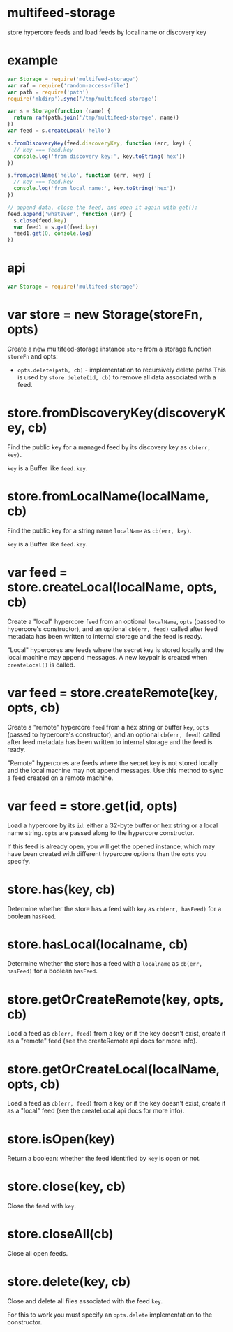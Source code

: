 # multifeed-storage

store hypercore feeds and load feeds by local name or discovery key

# example

``` js
var Storage = require('multifeed-storage')
var raf = require('random-access-file')
var path = require('path')
require('mkdirp').sync('/tmp/multifeed-storage')

var s = Storage(function (name) {
  return raf(path.join('/tmp/multifeed-storage', name))
})
var feed = s.createLocal('hello')

s.fromDiscoveryKey(feed.discoveryKey, function (err, key) {
  // key === feed.key
  console.log('from discovery key:', key.toString('hex'))
})

s.fromLocalName('hello', function (err, key) {
  // key === feed.key
  console.log('from local name:', key.toString('hex'))
})

// append data, close the feed, and open it again with get():
feed.append('whatever', function (err) {
  s.close(feed.key)
  var feed1 = s.get(feed.key)
  feed1.get(0, console.log)
})
```

# api

``` js
var Storage = require('multifeed-storage')
```

# var store = new Storage(storeFn, opts)

Create a new multifeed-storage instance `store` from a storage function
`storeFn` and opts:

* `opts.delete(path, cb)` - implementation to recursively delete paths
  This is used by `store.delete(id, cb)` to remove all data associated with a
  feed.

# store.fromDiscoveryKey(discoveryKey, cb)

Find the public key for a managed feed by its discovery key as `cb(err, key)`.

`key` is a Buffer like `feed.key`.

# store.fromLocalName(localName, cb)

Find the public key for a string name `localName` as `cb(err, key)`.

`key` is a Buffer like `feed.key`.

# var feed = store.createLocal(localName, opts, cb)

Create a "local" hypercore `feed` from an optional `localName`, `opts` (passed
to hypercore's constructor), and an optional `cb(err, feed)` called after feed
metadata has been written to internal storage and the feed is ready.

"Local" hypercores are feeds where the secret key is stored locally and the
local machine may append messages. A new keypair is created when `createLocal()`
is called.

# var feed = store.createRemote(key, opts, cb)

Create a "remote" hypercore `feed` from a hex string or buffer `key`, `opts`
(passed to hypercore's constructor), and an optional `cb(err, feed)` called
after feed metadata has been written to internal storage and the feed is ready.

"Remote" hypercores are feeds where the secret key is not stored locally and the
local machine may not append messages. Use this method to sync a feed created on
a remote machine.

# var feed = store.get(id, opts)

Load a hypercore by its `id`: either a 32-byte buffer or hex string or a local
name string. `opts` are passed along to the hypercore constructor.

If this feed is already open, you will get the opened instance, which may have
been created with different hypercore options than the `opts` you specify.

# store.has(key, cb)

Determine whether the store has a feed with `key` as `cb(err, hasFeed)` for a
boolean `hasFeed`.

# store.hasLocal(localname, cb)

Determine whether the store has a feed with a `localname` as `cb(err, hasFeed)`
for a boolean `hasFeed`.

# store.getOrCreateRemote(key, opts, cb)

Load a feed as `cb(err, feed)` from a key or if the key doesn't exist, create it
as a "remote" feed (see the createRemote api docs for more info).

# store.getOrCreateLocal(localName, opts, cb)

Load a feed as `cb(err, feed)` from a key or if the key doesn't exist, create it
as a "local" feed (see the createLocal api docs for more info).

# store.isOpen(key)

Return a boolean: whether the feed identified by `key` is open or not.

# store.close(key, cb)

Close the feed with `key`.

# store.closeAll(cb)

Close all open feeds.

# store.delete(key, cb)

Close and delete all files associated with the feed `key`.

For this to work you must specify an `opts.delete` implementation to the
constructor.

